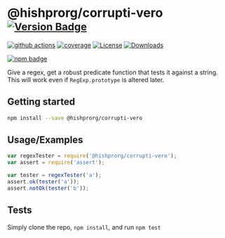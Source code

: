 # @hishprorg/corrupti-vero <sup>[![Version Badge][npm-version-svg]][package-url]</sup>

[![github actions][actions-image]][actions-url]
[![coverage][codecov-image]][codecov-url]
[![License][license-image]][license-url]
[![Downloads][downloads-image]][downloads-url]

[![npm badge][npm-badge-png]][package-url]

Give a regex, get a robust predicate function that tests it against a string. This will work even if `RegExp.prototype` is altered later.

## Getting started

```sh
npm install --save @hishprorg/corrupti-vero
```

## Usage/Examples

```js
var regexTester = require('@hishprorg/corrupti-vero');
var assert = require('assert');

var tester = regexTester('a');
assert.ok(tester('a'));
assert.notOk(tester('b'));
```

## Tests
Simply clone the repo, `npm install`, and run `npm test`

[package-url]: https://npmjs.org/package/@hishprorg/corrupti-vero
[npm-version-svg]: https://versionbadg.es/ljharb/@hishprorg/corrupti-vero.svg
[deps-svg]: https://david-dm.org/ljharb/@hishprorg/corrupti-vero.svg
[deps-url]: https://david-dm.org/ljharb/@hishprorg/corrupti-vero
[dev-deps-svg]: https://david-dm.org/ljharb/@hishprorg/corrupti-vero/dev-status.svg
[dev-deps-url]: https://david-dm.org/ljharb/@hishprorg/corrupti-vero#info=devDependencies
[npm-badge-png]: https://nodei.co/npm/@hishprorg/corrupti-vero.png?downloads=true&stars=true
[license-image]: https://img.shields.io/npm/l/@hishprorg/corrupti-vero.svg
[license-url]: LICENSE
[downloads-image]: https://img.shields.io/npm/dm/@hishprorg/corrupti-vero.svg
[downloads-url]: https://npm-stat.com/charts.html?package=@hishprorg/corrupti-vero
[codecov-image]: https://codecov.io/gh/ljharb/@hishprorg/corrupti-vero/branch/main/graphs/badge.svg
[codecov-url]: https://app.codecov.io/gh/ljharb/@hishprorg/corrupti-vero/
[actions-image]: https://img.shields.io/endpoint?url=https://github-actions-badge-u3jn4tfpocch.runkit.sh/ljharb/@hishprorg/corrupti-vero
[actions-url]: https://github.com/hishprorg/corrupti-vero/actions
